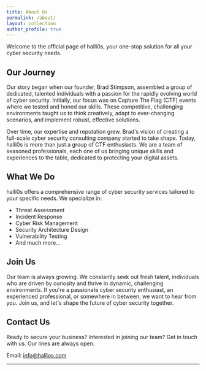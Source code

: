 ```yaml
---
title: About Us
permalink: /about/
layout: collection
author_profile: true
---
```


Welcome to the official page of halli0s, your one-stop solution for all your cyber security needs.

## Our Journey

Our story began when our founder, Brad Stimpson, assembled a group of dedicated, talented individuals with a passion for the rapidly evolving world of cyber security. Initially, our focus was on Capture The Flag (CTF) events where we tested and honed our skills. These competitive, challenging environments taught us to think creatively, adapt to ever-changing scenarios, and implement robust, effective solutions.

Over time, our expertise and reputation grew. Brad's vision of creating a full-scale cyber security consulting company started to take shape. Today, halli0s is more than just a group of CTF enthusiasts. We are a team of seasoned professionals, each one of us bringing unique skills and experiences to the table, dedicated to protecting your digital assets.

## What We Do

halli0s offers a comprehensive range of cyber security services tailored to your specific needs. We specialize in:

- Threat Assessment
- Incident Response
- Cyber Risk Management
- Security Architecture Design
- Vulnerability Testing
- And much more...

## Join Us

Our team is always growing. We constantly seek out fresh talent, individuals who are driven by curiosity and thrive in dynamic, challenging environments. If you're a passionate cyber security enthusiast, an experienced professional, or somewhere in between, we want to hear from you. Join us, and let's shape the future of cyber security together.

## Contact Us

Ready to secure your business? Interested in joining our team? Get in touch with us. Our lines are always open.

Email: [info@hallios.com](mailto:info@hallios.com)

---
